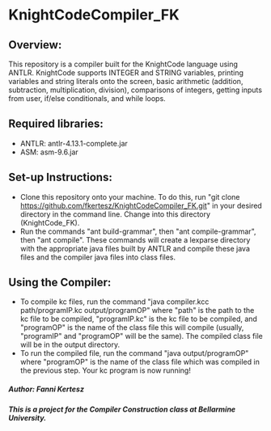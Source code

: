 # KnightCodeCompiler_FK

## Overview:

This repository is a compiler built for the KnightCode language using ANTLR. KnightCode supports INTEGER and STRING variables, printing variables and string literals onto the screen, basic arithmetic (addition, subtraction, multiplication, division), comparisons of integers, getting inputs from user, if/else conditionals, and while loops.

## Required libraries:

- ANTLR: antlr-4.13.1-complete.jar
- ASM: asm-9.6.jar

## Set-up Instructions:
- Clone this repository onto your machine. To do this, run "git clone https://github.com/fkertesz/KnightCodeCompiler_FK.git" in your desired directory in the command line. Change into this directory (KnightCode_FK).
- Run the commands "ant build-grammar", then "ant compile-grammar", then "ant compile". These commands will create a lexparse directory with the appropriate java files built by ANTLR and compile these java files and the compiler java files into class files.

## Using the Compiler:

- To compile kc files, run the command "java compiler.kcc path/programIP.kc output/programOP" where "path" is the path to the kc file to be compiled, "programIP.kc" is the kc file to be compiled, and "programOP" is the name of the class file this will compile (usually, "programIP" and "programOP" will be the same). The compiled class file will be in the output directory.
- To run the compiled file, run the command "java output/programOP" where "programOP" is the name of the class file which was compiled in the previous step. Your kc program is now running!

##### Author: Fanni Kertesz
##### This is a project for the Compiler Construction class at Bellarmine University.

